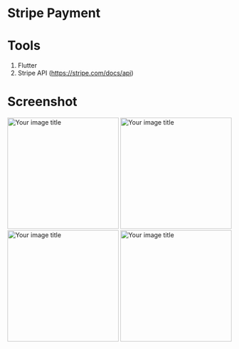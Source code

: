 # Stripe Payment
# Tools
1. Flutter
2. Stripe API (https://stripe.com/docs/api)

# Screenshot
<img src="https://user-images.githubusercontent.com/49263226/203305391-a532776f-a25c-4c18-88bd-250d48b07c4d.jpeg" alt="Your image title" width="250"/>
<img src="https://user-images.githubusercontent.com/49263226/203306694-9daca282-0a8c-49a3-aeca-3cc4239ce02f.jpeg" alt="Your image title" width="250"/>
<img src="https://user-images.githubusercontent.com/49263226/203305458-3855284a-d981-4959-a7a8-51a6e593c7f8.jpeg" alt="Your image title" width="250"/>
<img src="https://user-images.githubusercontent.com/49263226/203305416-b72b3590-e5c5-4cda-92a1-770ca74377be.jpeg" alt="Your image title" width="250"/>









